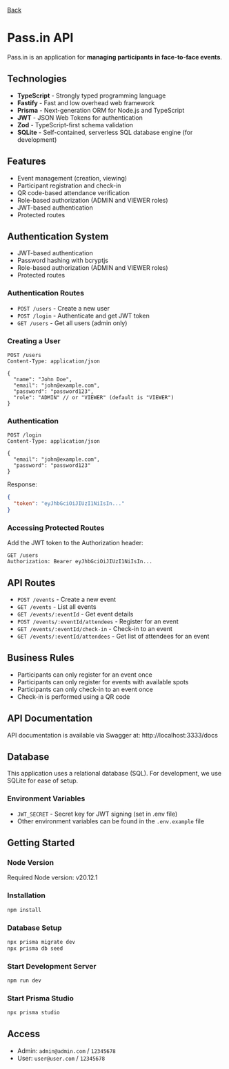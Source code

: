 [Back](../README.md)

# Pass.in API

Pass.in is an application for **managing participants in face-to-face events**.

## Technologies

- **TypeScript** - Strongly typed programming language
- **Fastify** - Fast and low overhead web framework
- **Prisma** - Next-generation ORM for Node.js and TypeScript
- **JWT** - JSON Web Tokens for authentication
- **Zod** - TypeScript-first schema validation
- **SQLite** - Self-contained, serverless SQL database engine (for development)

## Features

- Event management (creation, viewing)
- Participant registration and check-in
- QR code-based attendance verification
- Role-based authorization (ADMIN and VIEWER roles)
- JWT-based authentication
- Protected routes

## Authentication System

- JWT-based authentication
- Password hashing with bcryptjs
- Role-based authorization (ADMIN and VIEWER roles)
- Protected routes

### Authentication Routes

- `POST /users` - Create a new user
- `POST /login` - Authenticate and get JWT token
- `GET /users` - Get all users (admin only)

### Creating a User

```http
POST /users
Content-Type: application/json

{
  "name": "John Doe",
  "email": "john@example.com",
  "password": "password123",
  "role": "ADMIN" // or "VIEWER" (default is "VIEWER")
}
```

### Authentication

```http
POST /login
Content-Type: application/json

{
  "email": "john@example.com",
  "password": "password123"
}
```

Response:

```json
{
  "token": "eyJhbGciOiJIUzI1NiIsIn..."
}
```

### Accessing Protected Routes

Add the JWT token to the Authorization header:

```http
GET /users
Authorization: Bearer eyJhbGciOiJIUzI1NiIsIn...
```

## API Routes

- `POST /events` - Create a new event
- `GET /events` - List all events
- `GET /events/:eventId` - Get event details
- `POST /events/:eventId/attendees` - Register for an event
- `GET /events/:eventId/check-in` - Check-in to an event
- `GET /events/:eventId/attendees` - Get list of attendees for an event

## Business Rules

- Participants can only register for an event once
- Participants can only register for events with available spots
- Participants can only check-in to an event once
- Check-in is performed using a QR code

## API Documentation

API documentation is available via Swagger at: http://localhost:3333/docs

## Database

This application uses a relational database (SQL). For development, we use SQLite for ease of setup.

### Environment Variables

- `JWT_SECRET` - Secret key for JWT signing (set in .env file)
- Other environment variables can be found in the `.env.example` file

## Getting Started

### Node Version

Required Node version: v20.12.1

### Installation

```bash
npm install
```

### Database Setup

```bash
npx prisma migrate dev
npx prisma db seed
```

### Start Development Server

```bash
npm run dev
```

### Start Prisma Studio

```bash
npx prisma studio
```

## Access

- Admin: `admin@admin.com` / `12345678`
- User: `user@user.com` / `12345678`
